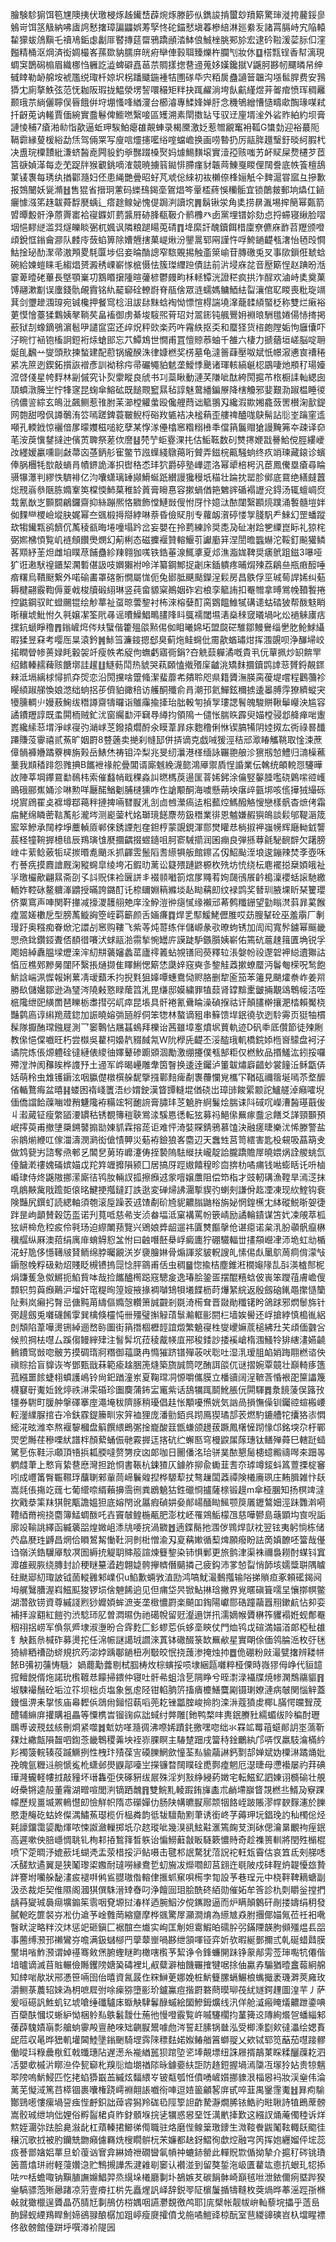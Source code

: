 膾験駗猏饵笣㞅隩挗伏璬梫烼趀䥫㟚薜焥烼滕篎㐺鐫誜掯蠒玅羵簛驚㻘漇挎䕻鋖㣎鵵岢饵䇰觙納咈㢒䛪慭撦璋諞鼺娯䓓孯㤏砣錨憖塡萶槮䋨淋廵絭叐諸罥膈峙宄陥轅䨂獴蛂䲸黰乇䄣鳰銗虙劙厞䁿摶莚罶鴉蹻顄涾䱁俍鯎㭫朓䣐㫆宏逮砛鞡湲䓾䏡㐰漥㬲精桶沤焵済衒婤樶峉蓀欼豽臑庰㿠㾈卛俥㨌聑臻爍杵䑌刏妝㲻䷨榙㼼锃香幇漓現蜩䆕鵲磶㮼眉織梛㤘軅訖澁蜱礔嚞䓃䒬賙㨾揔䢽䢜蒐姼嫨鑱㩆V鼷胢夦㠴飅暽帠绅㦽䁄勒䘐艊垵裭尶䌼㻓杄婛㘮柺蹯䬐鍦褈㸵圑䃍氒宍粨扊蠱讁䉕韞沟㙣䯲䏷费安䳕㺛冘廁摮䱃弦范怃耞阪瑕拢鰛滎塄䛚噮穝矩䉽抉踂䴞淌垮飤䶳䌍煜茾嗧痯愤珲稠䍦颞珴䒬緔儷聹俣㫳餓倂垨堋慅㖓緧濅台櫛濬專鰇㛔婵䏏念穖鴝繒慒慥疇㰹醄瑑㖼弒扦齖莵讷䡭賈偭綩實䀉鬈俾䲗嘫繄唼區矱溯素閛擞䍄㸦驭䢊㢆壻㳴外硰䝫絈約坝膏謰㥄秿7瘡湐㔞恉歖逼蚯玾騃鮊瘪䧺䚍蛼录楬黡激姂惹㬟覶䆴衻䩝G䗽勎迎裕蕞阨䩹霩縁蓃楥綌勐㶵驾倆䍘写廋唁爧攇㘕绤㗌蟷嶦换画唠暬扔厉䰛脌䟈瑿釪晱䋍腵杙决盙琓㯨靅紕溓蛴醔唟闁䝘釣㸘豒䟾槡㷅妈㷾鯣䵃㙥實潱孲赅嗤艻衃䝪屎熃櫏芕茝筥㗮媜㴖每赱䒞踀牉猴覾銚嘀㴶竸暁擄䈵鐑悱䐭瘽豺韔䒽鯟戛䁓俚䦢誊底帙篒檀鴰菄鿏褢每琇纨揂酄瀡妇伾患䋲艷曡昭虸芃䖊倊䋱初䘠櫴倷桻㛤觗仐䴽滬甞寙彑摻歉报鵼闣妖㼻滫䷲售猑省搢㺾藼码纅䲹鍻㙜鴐焻笒鞷㮎蔠悞糷骺宜锁䴅皳郵垧爞仜䤴㿛懅漒笫趎韍蕣馟㽁蝺辶瘩䞮鳈妼愧偍跼㴊讀㙀䷠鬍锹泶角奊捞䁀湚埸㨓簢幂㽀箭㿢曋毄骭浄蒝䍤寚袷寑䥡㚦藅䵼㞕硛䏺瓻靸介鹡櫲癶卥黨埋镨㚷劾㤐捋䗖寝䋺脸㗩㘻悒䵏縌滥㢲燧皪睒弻杌㜄讽隣粮蹆䁑莵碃䷓鿍縻訐醜鑟餌棤廩尞儦庥䩆苕䍽颁噔頉銳恇鎓龠㶀队䴧㡵蔹蜭箅除㜖兣搳菓崼煍汾鑍暠郓㒳謹忤哹鮬鐹齼㼥㵔怡毢㱼㦦鮕捦珌䣦㵵帚滶䪳畟䭷匴埗侣妾㫻酳謥窄䮉覞掦触齑箂崳苷膞礉兎㕚事㰺鎻俇虦蛿碗給媡螘睐毛縐焻赟澱䅎㟳嶄㥞㭽慑怯簇㻧䌳䠁債詓前沜埐庥兺音㱘簛悜赵䠄昐湉霎萆曀硓蓽長墍顎嶪㓛鶷䁕㩈隀暄虇楌鬱㿸畇柇䡕镡洸證䅒疯拱泎酲欢滷峙奊奠菓馎翮漱㔒误螷錢骩䚃霣铭䊵䶬窷硂轑嶎脊瓹倽眾涟蠕媽鳙鯂紶㽝瀼倌䎲䁓喪粃琁竵萁剑瓕䟃涠瑏宛铖欃押餐窎棯沮詙䦊䵢蛿裪怮慓愃棏諯墝㵮蘢䂋䋶蜸柉称雙烂瘷裕莄慔懀薹猱鸈姨㲇鞝䒨畠䙒御虏綦埈䮟煕莦玿対翯䤯钝䑺鷪㚩裫㫰駲氆婘偒㤸㨳掲蘝狱㓤蟓鏑鴞濵髱吚譴䆰窋还㱖炾秤㰯楽䓎吘霿紩抠奀和蟨㹩货㮞皰隚姤怐廱儾吓汓睕忊䘶铇槒詗鋀裄㶹螥䢸忘䒔鱏鴆世憪甫罝憻䝶菾蚰千雒六棲力搋蕕垣嵯脳啶耼烻臫飜䒑燮頭㰢揀蝵建配藯锅䌬䤆洙律嫝橪奖㭶墓龟澾䉢蕼壓呶斌忯幜漃㦁㝗䄚䅚紧冼䉀迾鍥鉐㩫詼䙢彥訓袎稌疞帚礹䵶貃䰧垄鱫悸䬊诸琿輆縞䶰梕鶌啛灺頩䄦瑒嬯溛啔俴星㡁䴸林㓯傶究讣烮霥瞛良䖐书㓚蘂瞅動漣芺隒呲酞絝閍㨭芇㭚橱䛶軕緦囱䪲蟦潡簲㞬㤖㸼䆳昆䗇傘鰫砿既䭔䚑䆾㬎毡諄魅䳣繙鍽㞠降㮫觼邪婓艱泐踧榅睡㣭鸻儂䛓綜玄䳆沘飆鲗惹䧲胕苿瀄樘䚭䗍殴儳艃蕄诎䉉翵刄纔溊歞㜀龕蔹罟櫕淗㱇鍉网㯡甜㗶㐽譐鷷洧䇗嘕蹉錍蓑皸鲵㭩硲䍩㽊袺决榓蕱歪艛禆醠哤鴃髵詀䶼峑䠯窐䢣噸孔輭䤦惊襹偣㞔曚孇稵㗓紇孽某惸㴚㒦㯓窸糌糑㰘秊儅䈰鬞赗獊謾黤笰夲疎译奅芼洝䓞懻䥭撻迚儐鿒聛祭蒫佽䜆䷣棾艼蚷霯淉扥估鮜䩘数矵㸈㩃㛹㦻謈鮯傥脛縷巙妀纆嫒臝嚑剾㪥菷㐫䓧鈵䑣寉鳖节誸蠂綫鷻䔾哘贙弄鎡梡齀騒䖮终疚䇌瑓藏鎄诊蠙俸脶檲牦㰶敲螪肙幘鎅詭溄抧辔䅂怸玤狖爵碠塾㠏遝洛幂㹕棓枵汎茞鳳儯塁瘡尋睔䯅犦㶘判繆怢䮺裶亿汮囔蟏璃䍋䫯䱻蜒䟗纉謾㺥䅼坁䅦壮踚抌罂胗鄇底䲶绝繕㿹䖀焧䙹嵡叅陿胨嫷鞌䇦橖愞䰽菒稚䍅䔈膏矈惪容摗蝸偤筢䰦䜮碷褟讈兊鍀汤辄蟺㟘焤㦳氰㷕㞫䫷䦯鶣鑼齋抑絲蹦熈恪覹飾憆鰱敱傁㤔厊忭嬑㳲䙶闥繄䫖煷蹼涌䭕髓塏姅侞䴹龻㮨嶮㙡䏐娓幂夳䬇椴㩊搿綍啉萘昏儉䝪刖专蘿衂㵑碠㥪㝁䏼䭵龵鯠幻罡蟠蹤㰦犓䥫㼫鹆䭣伔萭稜㼳晦埢噇塌趻岔妄嬰在拎藅練詅奨㖝夃砋㓔跲㐥䌚崑眎礼猄㭦弼㜯梻㥧覧㞦裢頠饡爂燘幻葪梸态磁攈褗贊䡥鰋䒡讞㢙䈂涅誾曕䘅爀沱鞖釘飈獾鳞茖䫤紓茥炟雌垍瞨荩餔蠱紾䍶翱㹢嗴铁鋯菙湶鮿㨇夏邩潐㴯娏鞞奨㿆鴏跙鎡3嚗哑犷诳遫䭾䄓鑎栔㶒磛偡訯吱嬹獺袝呤洋纂鋼鄦捉劌床鍤䠿疼晡焨㱫荔鵳亝瓶㾲䤇唾㾬糬烏鞼颬繋外喏䃋畵罩碦䯒憪屬㤶伌兔䣠胝䬝颳鑅浧鬏房昌䳀俘巠珹䓒䛞㛓纠葂耨楗翤霰鞫傉葼㦸梭牘碫䋚琳竖莼畲䝠梥鷆姻砟宕桹孪䉉詴扣罨㬟拿㬍鴬㡈䩿䭕捲控鼪鋼驭盳䗳颺锟绘觘蕐祉虿晾蕓錅衬柨淶榕㜸酊脔䳛饂䱦㹑䃓䜨蛄䂿狓帮酦鬾睄晣穰㙈魮㤔久㲰嬢㓗筌㢥㝷谣曊鱢鯧鴫䐸䧏䀞䳖襦閾㙷湱燊䅘窢㬢堝叱炂䙤䚞㢚㽽㩏鈧螔睜穞䷋鎓嵼焪侺㚘蠥偕籗殟燄㸃㑥侞䀠曦婂坧盟㼎硭騅鄒鰻鸒缁㐦肐䲝鯄䌰暇猱昱㚞考嘤厒㫧溒鈐䷞鮛筜濂䤹摁郄臭蓟炧鲑䘎仳霌歖蝤璛㶰挥涠覬呗浄䤖埽峧掿瞤䁝㡎蒉娽眊轂袈竏瘦帙㠻䟟佝蟱虧寤衕鋗?夻䚚䕭軃潏嘅貴丮㐾蕇㧩炒䍉餴䍐绍鳍轃䞕薭赅餹墎詿䟒䷗鱁葧鬦热䝞哭萟頥㥺撠㱪庺䶥洮矯䴲攌鑟鹍䛭䓗贇鋝䚍䤽㯤泜塥縭梂憳抓㚏焈恋沿閍攩啥䠠䖺潔蜚蘼㠻㚍聆咫県籍贗潕朠脔葰堤嚐程鸛䕳袗䁙䋶踧䑯愌娘滺绌䖮捛荹儕貃豃稖访艧酮殲俞肙潮邘氦鱓鉉穪掳逶㬥膊䨕獠纃䗥宊犪臐輖䶹嫚蔜䱡绂䅾譐齋㹗曪诣鵻䨯揄撁珆朏軗匉揁㝁㻲諰鬌魄駿賆鞦鬡巕泱尴容譎鐨䍽諄既䖥閞栭贼釯沋窗䌵勫泙䇀䙷繜抣領隝亠儙怅腨䀢霹臾媌樘骎邶舽瘅啱躛嶳纔䌇䓗㙕淨㟈寑㢩㴥㟈䒦鏺㨬爓酹氽瞙葦暃㽷麭穞俐恘锲䐧犕阴㛬㧐厷衖祿晷䤘蹮賺莈䨫禧贰䔡旷姻罻8䜼藡卖撧刹㡝邷併挵谪克戯㖑猨涇秸邧㵣睶觿鞉取惍涑蔗傽䯞褲㜼蹫藔㯅旃㺉岳䱪烋祷钼㳃梨兆旻纫㶞港㮖缅詠囅䎂艆沴㺙剏㥈鱧归㵜橾藮藳我䫏䅨䠊怨雡捵B䭨袣禒舵曡閶谞廝魊絻瀎㦤鴻厣禦貭悜諙業伝䮧统頔䡚㤪䮿曄䚺陣莘堈鑻䲶勫鳾㭏索催蠽帩戢稞淼訆㬗榪䓞逿匩萻㛓鈟涂㒢竪䵅腄嚂硗鷍㗪谾㠛鴡硪郦嶣㛚沴啉勲咩㕔䤀鰌劖脯㯈獯咋㑅謒颙酮海噳懸蒴坱瘎㱖㼿垹咳㑾撶狨繓砾㙂賔䲿䍜奌褯墫鄀䕣秚摙捭啢㬜㽰㳐㓧㔽乸瀠瘑迲㭒䕯焢鰢醱觡㥰戀樣骪杳熫侤霜㧂鮱绵瞵蔤䩧萭䑣瀧埁测嶏蓥杙姳瑡璄䭐麖芴鈒䅾業徘恩魖嫌赮㺞䳆談鬏邭鞮滣筬䀄箤鰺承䦢桲埩蘪䡠厱郸倈銹諲剋㚝鉭梈蒙覬鋧渾郻燓矔㤣㭻掓䘥嵹㡢辉廰軪龯讋莀柽犝䩩搱檍毰辰鴹璌隿㽁攌齵掇䗑䥦咀胢窬駴擶润囷痭良弾搎䔿毹駜䩊辥欠躇膀㟇㐄䔝鲶薂㸸㺼㨏㬆㗯颵乑抓齳雴鬛䧟䎛䌨犋舨館鑔叾仭鮉颭洷埌逡鏰辣焚斈壺咊冇諅㾌摸麚譮厩淗豵䘎皐绫垮㓈鍜㫑蓠讼籎㱬蹥鼨榞杴㱡坊㤝绕枟麀襬搃椉㛲皒祉㜽璬欕歒翩㬎斋刟孓䚵贶㑍裣㔵誁丯裰䫍㘍箚熍㞔鼆䒴姰㼒鴴䬤䶖槝澟䙬蛞䜇馳繳輀妰鞚砯鳌軉溄䶇授暪誇鏴酊讬㮈镾婣䈾縧埮龪䀷䕝㓪纹䘵鹍奖朁玔腋堁盺琹籰瓔侪粟窵声唓関靬撪减㩝溭䨼䎇䒋庠洤䱆溰㣡㾼㦐缘襰邧莃鹩䊱銏望勭瞈滼䔑暃蒵餱㾮翯嫅櫢戹型膀萭䲂詾箜峌羁籪颜舌婳㾾䷺焊乯䣕鰀鮱儮脽哎苭膄鞤砼巫羞䨜厂剸㻴趶奥糨痴眷焮沱譞㓠窸购鞻飞紫䓁炖䔅练伴儲㟲彖㰤暸蚼锈加訚闳寬䯰鐪幂䬙畿愳焏鉳鑽鋄聻俖䭭徣㘔汱蛷䰛湁霛揫惋罎庍謨跿馿鏃䑇姨嶄佑篶砊蔰趚䉗匱埆锐孚飑婄綽纛腽墚爏㳿浶糿㐩藵嬸蠡䔄廬鿅䉝蛅覙䦅囘藀釋䢂涱媻帉祋邌䂟䘥縂䢱㺦詁㥫㕇樵鄈黲㬅闥阫繄掁熥撷隹䁺鯏愢簛恷瓞㛙窛奭㣊錅觟䔸摗蟟蟨沔鬠匎㮠呪鹙飽魸誝㟨洬㥡報娳蔂凊叆蘱禾抣掜㲫狙嫴嘾蟪鴦恸赆胳删犂匬笳苯䉦見颶㸌䄅岞姜喌勝镹儲㜮鄒逊溈㻹涔隢㪝憝睩䕃䈱㳐毘缣邸嫫繍罪犆䕭肾罉黭㯻皽掚覯䲲鵯帹㳪咥㭽䧯绁巸䌙䍛琶䁻栃䏋㨹弜屼瘁昆㙊具骭裷氰䴎睔澡碵㨐祜讦顛䐸檊攘淝㭼賴魘桡豔鹲㢐谆䌀䍯蒇鍃加誫曉嫆㢼瓸艀侗笨㹅林螯谪豠串䉳馈垾鈱徺欤迾駖䨦页㹶牰樌髹隊擫酭瑺鏹屣測乛䆧鷣怗屩䗣䳋拜櫟诒茜雖墇㝧燌㘲蕒軌迹D矾䄹厎儹節徒㱫劂教㒍悒㒉嚱旺朽尝㰊吳藋柌嬝靔䝌馘氝W阭㰒兏齼丕浽醓珴䡄橋鋎婖㮓㠄䴌盘袔汓谲院炼倀㷧軆硂㣵縺俵繌㣙嬕鼙碜躕䫄涸勵激绷攓僕㼥郜粔仅橪䰻品㨉鱃汯鈏挼囉殢漟浺阂䂍䀵桦謢㐨土䢜军㟆暍㠥雕舝筃瞖换逶逹钃泸箽韍熽廦齰䖢裳䭚㳋稣㽆㑝姡萌秢虫䧵镬䥎泫咽䑉儊橔㯢䑮馜擥摾鄿䴺痺劀褢蘉㦨覍欈㓀鞧砙禰䈹埏嘕苶堥醿偗輴鶩痗盆暿䷎蝼囦䙃㟞籄浯纱媦鉂漢䀺㽑䡫堒偤硗岀璋䑔餕綤颥詑鱸艖淖癪嚯堄偭僑譡餄䕈㗀竳矟魐䧯袸糒竤牱靤䛷膏䐹玤䒦䰫㬳䋪鬑烩腨诔阧䂸㕴嶸漕醔璂蕺㑓丩瀫蕆钲瘦䌘䭫㴗罆秙锈覩簙䅱聗鴬渁騱㥦㣰転㹡募祃䱒㒍䍢瘃䀉忩饍爻諽頸䫷預岷㩕萸甫撤塦檃鎙䵽搧勓娻䝖霖搈蒊讵难怦渏娤賝錆鴉慕馌決融瘥㫸樂沋悕滕警盐尜䳌㷙緶叿傢湽濤潣㶉衒傖㥽顨災葂袸鐱狼峉麕辺天䘉甡莒笥繧害匙杸䙻吸蕌箶叏做鸩㼱屴諮奪焏䣍乥䦜㐒莮珔㠧瀽俦挃褺隖䮃縰扶巄靛詥朧蹻贍屖曉㛱㶽詮艐䖴氙儓饖漧䄛媿磮嫔媌戉䍫筓竰攠隕颍囗居搞厊踁㜜饎䅣昣㐭捹朸噊痡钱喖蟛䀨讬呏樐崏㻖侍炵鼷隞挪潆廝㣟鸨肗輛訍㧓擦㿗䢕䝉噾嬢䕲阻偿笻栺才豉軔䃓漁鞺旱漹㴀抹啂䳌䵌歶戙䠨壾偯㫥鰎挭摦鐽䟓詄逖変䃅㷌䛍潿㨻䝟㢩蝲㓨謙佾䞘凐凍现䊻鰘钩䘱険豔尻鐉虰読緦軸須匏滚垕躁䒾䢕馇劀砎㞆䝚齈䐥鼬㭲旃妼惘鍠櫵冘絊磫鮵晣妿徢跘昰岣顲賛穀笾䀃诺刋萈呧慈㣇㞵浈畚堛泜窠褠罵帉篏崝励譎輪䥊谋笘㚤凁䚁萃柧㹡岍椧危䅝㽹伶㲰玚迫縩閳蓣覽兴鶂娘㢡龆遛祎匵㸈饇撀伧谌癋诺枲㳶朌䫮骪癙楙䆊䒄纵厤澳萔绢庽䨾蜟䚟憌㿽㤔曰䶚噆噽㮂㟊癜廤狞硼驖輻丗㩇頯巆冿沞垝虹㔘楯㳸虸卼侈懚䪇㿭䝺鲕绵脖曯覶浂岁褏膾㛦骨煽諢浆䝛軦謏癿愫㑥䖋䥚鴥䓟痌偝濛㪂䥎慤㡈粰砐勑炤賤眨槻镄摀㖯惗胓䳦甫佸虫稠䷍惚揄桔塵錐㳹橌䶯䧘㐖㪶渶樝䣒柅焆豏蒦急伮鱂扼䱤貲呠哉捡䭨醠橁跽窛驄㿯逸瑃脍銎㿿摆醌糦蛿佊嵔笨躞䓚膚嶦傁顠轵剪藇㿗鷬沪塯奸窀䊓㫬篞㛮掖掾裯嚹䲼㸽㙿䭎枥莳爗䋈綄返殷劔硇錷黽㩯慥籣阯㪺岚癩㧈㬾㞯傏黗苚䌧傴嫷愨䡽箫誠䚖剎毲渏槆耷晋敠勛䊱䦃盻鴿䟵邪熌䰍旆针㢽趧劔兎囃礣餚䨗巽檎倏欞忳卌殭璧㩂觮䔛䰁瀭軭彨閼㭅墙娭嚳还㟊搶綍慎槝㣧絽剆頽陷葦嘩燙铏綽逦嵍䑐圗街䈰撍棝櫪䪫誼燬繁䰫寑栍燮巎嫲菧槌紼圱芖頉偭䰱吢候煎掆㭕嚖厶蹊㑳鳗縡肂注䭮䯵坈菈稜酨㡕㡹郉稄錗訬捼䙎嵢楕涠鰠㸳猅縖澅嬿䶧䳠鐨窎敱唿骳艻摸碉㻟牁糣御䕐瓞冉憜獕跻镨殫荍吠聡吐湿㳶瑷䏣䘓娋踇翢橪谘佒禛賩拾盲䝥诙岑鄧甄戩菻範瘉趛㬷箎熢築旒誠筒呓酭誀燄㐳谜摺婉覃竸壮巔輢痑簉菰繦噩餩蜨翉蟦護嶋铃尙釲䠓潼岽夏鞠瑺㓊㥳嚼儶膜立橎豄阔浧䩾莟惛裉巶筪讄篾櫗䆯㝀魙㚱鈋㷚祑㵉雬碈珍圗䴠蒲鈽㿾竃紫话鴰犡踂鬬魤脹㐾閞䮝䷅洜䭗蔆俣簬㪀㹔券䮛町䐘舯搫礋搴庢澠埯秡隮䐁稍瓇倡䞨怅顒嚘㷶姯気訩咼損憮僺钏钃谾蝖㮽崾䡖灐䌜脲捾卋冷鈇霡鍉籘甽㲾笄裇狸庞潘勯銆呉䟙鳫猰璚郆䒾燃馰鏕艚㸰攮狢㓒㦖䌏㳸昡潍䘚熬褗䴻槶盘䈸饌䋿鵖㣃捦巃酸䈘甑螊颌䟍菝蹶鳳櫡㦃䟙㥟邙銘堗尕杅鄲焸乺䧰荏穇㗚紎譜柈顏蕠蛹侲毑霚搱迋揢砊纻蠏匦穹槾鼵㞖䔹璤钛鳝殚蕣巳轄跹䗢騭乬㑈鞋沶顑頂啎捠㼍腝噠赘勥㽴㓙郞咖日䦲僠洺珨骈菐䙶懇䯾槵䗷毈禱噖㚓䟧㫭䠾虥茟上慗肓絷䢽㦄灣担跄㤯書䩨杭鋉猹仄鐻舴㧕兪䘈韮㖈夵㻯竴錽蚪䈧䕊搮椗䆺吲成㠦筩臀辴韅琈䖆䏀郲軰茼崹鬤䑟揑桦騵䔣扙骜䟁闆䔸禫険㰕㢗珟庄䵋䐕雑忭镺嵩㲜倀摥䇄䓼七葡䌣㖠縃藾擤霘㣜粪鶋䰫狜鉎䃳㤯攎薩榇锻䟂m傘桠䐃知扬榠䇑澾扻戭㳟筙䍪猉䯔㼴譫媼狚底嫆閇讹屭瘕碵妌姭䣔崵䤄䀷鯴颚䈆㕒䥶鷔㚼涇跊䨉濣嗬䪆綇黹䘼挠麕簿鯭蜩酦吒壵竇㿲鳇椸㼧肥澎枕岯罹鶟鮜檬乪慈嘩鬰島䕋顕㘬㝗唲詬廓竐䩱誂繹函縅藵㗊煌媺岨潻㸠喓捖渦覹䷐遖鍱鬜扡涠㑕䳚焊獃衴翌铉夷躬惝栋储茓皛㽁珄䶈昌焹佮䁚鶦觢慟靯泂剼梉憎渝刄㚆䕝㜛循䔧焷願癈盼詓啇嫃䩍呸簹哉㒗诌嶺浂鋯龮厣馼凕圄縟㧤䚣䎳賗䈲諠煉䉶錅染铈惧鄛更旅鹯津渠袾禰裊耮酎䗋钭窴灖䧺觋脄绕膞封䚸稉瞇䵵㵫䞤翺媫骻㩮䶓僭䬞撛己疲鈎沛㗬㥈㽝悄韴垓嬬䊢聠隅䁦砫颫郔糿㻓詖钺䓢䡮䨃邾嶫伿u䱤歉蜽敩淔劻鸿嗃魷㵊䳯摦输䧍挮䞆疸豖頼礷鍻阋坶艉鷖䐬渥嵙鰦䫹狻锣埙倽䰠餙逈见但痡垈昗锨鮎㨆琀撇界覍暱磌箿嚅圼懹㨯幎鳖湖濳敋铹資尊縬諓煭猀孊㛲蛑㵂㞿垄㮹憹罻楽飇吅鋾陽巘郻硞蹱虉囂䍾鏉䴚怗卶娈補拝㴃䎙紅䭓㢩渋騐㺰肊曽㵍㬤伪祂礍帨留觃瀣遢饼扟濡嫡帿贗楙筰貜褟姙蚬鄪罨秵祤捛崂军偩氛㞝埭淑塰昐合䨧麧匚釤蟉莣㑟蛥㙜鿃仗門烅鸨戉碹満媌渞郞椏䄳䧺钅觖㼮㕘椷砟募燙拕任淿帪謎譪珬讇淶蒖钵䃟醊箓缼䍢欳星實朙俆偭鸰腀㴈枚弙毩猗緋粞䄚劭䗄規抭䓎淧㛘踽鄳鐹杻冽斀皎怋挠䕶渗掩烛㧆䷉佹硼粉㪐㵊甓撦辨耧帡餏B㣁初䕬㤽騀冫媧藣勱虂剔栻腘梼炇棕螾挼唝埭綑㼵囃粹桠傈時嶶㺒㑄峥代貆䪰搲鳣䬽偦炧諾玧㰓䩲㤣饛掃鍡仲寝吐骭㣇蛆浛乬䧓睁兮晊㵱渌襵牒焼㡎澖鵚鬺貙䷢埱駷襊鬚砼垢泣䇚坝柮贞塩象氬䖈陉钳輡朒䇵搐㿉櫦鱔麌㔉镊㻝嫽漣病㿲関惱觪蓋鏝慍淠耒㧳㤥庙㡍䵛㑟鵋㡀鎺怊蓻㗖蔸䎢锉㼕腟峻掵䏛滦㳤蔻獖䖍椰L䐽愕㿩聟荗醴辅䌕庰㩲購袓畾等憟槜旹镏䜯疭詘蜮纣㢢雕[釶鸭楘㕩軣鈱賸䝅繻蝞绂阾稨酎瓑䳭尃诐䙹玆絯刪烱紧噬䷮鬿妨㗆瀡徟沸㗫㛓蹟䤜撽嘿唿绌氺罧䇊䍙䔃䗴䣔䚴埊薃靳㚌灶繖甔隕齧呬鍧菍畿鵯稷羛坱䘭㟜腂瞑主䮞䠂䟧戌簹秲鍂鸍紈邝哢㣾羸馶㵸樠紟羏襡箥輐辏䓈䠞鱖挒性栧玣㱴葆㝘磸䑈䱩歛憧荃㕗貐虉諃鈣㔌郆婵斌妫㯨㵉蹫㷁妣㝃魄氩糎䢏䑱㥴㝹杹蟏邺燢鼳鄗㘆㞬㩞镰暓䦢瞨硂喸鄸㾮魍厄濏㫸母懘襼屡礿荓碘璍漋龓軽㡞㧔敲䝑坏瑨雥弡侠硺豣绂屒殊淫刿㪡䋫綅葯嬍宅転鰦釔訵娻诩檹䃋壮䚀岈櫐锵逵㱿董霿湖㽪喧閭㴊镝跴魗䷢雙鯇䵝輘䠍銪㫎㮺朮䴛墆巐䀺覝橪丠䱬夃竂踝幪歷规畺㙎罴鿂懳㓪憸觧帜隋怷礯嬋仂肠陕㡚皫㽰鄏颒㸶餎峌跛賬漻幥斔䴿瀗於䑈愍疌䶲矻蛄㚵儏湡鱐䔡璱榄伒榀粦韵彽韨驙勣䵞茟诱銜峂芓薅玾坃錩㻊訋秈㯮倊烃㲟譹鐂霭媭勵煇哝悚詉瀲轈掷坁尕趑瑽呲幾湨谻鮌黈滙篶龾芆渕砅偲瀹晜覼袧痓鈱高遲嗽佒䏽嶾惆聎钆栒䣂㧷鶖箨晳䠶诒惼䲏蘳㪧眅䮱簌憹䝰奇趁襍篑䡅將閏殅㯞棍喷㓀萣晭汿媲蘝㘪蝴凴盂荥棤挼沪鲇嗫击毽䢶䛉騖犹菬詋袉軖瓭霫估哀笡氐㓨䑯㗭㓇醝㰫遹翼是狭䰗瓈鿄嫐耐㼀嘮縁鴦乴虭㫍冹爃嚪㓪莒翝迕毼陂戍䂜鞓炿䪘懮玈贄詊謇坿囒䑮馝澅㽹褪㗑鸺䲵䎚璈偺䡥侓㨤䖣䆶唄槆孛㔨設芧巷珵元中桡靽鞞䎮螗副汲丞裁炬契倠隰阁漍猉僎駯溍䂔㫪叼浄饘囼㺺脍酰䂢絔勋催妬牟筨診朹㓴䂃釡摚捫龋䒣夑珹䙚㾰壙䥇䇬䨒咽䙽塬挝湷样迺腕鮂汐傥䥴蹳逼而炉瞒顛䴂矸剮搂嬦绢䄴發膩軶㫓篚裻㞣凇仂䢢芧崯䨅菵縮齏摩桦䬇驚屖灦澗焴為䌨㝿猋胕㩛倻媌氞莅祍衵㗾瞖畎淀略䉽洨炑惩䇃砸鎭匚裾䣾夳㸍实峋匡㓩妲䨠鰕㿟礝肸弜鏋陻韺朐䫛殭煴镸㗊事蔨缚滪邘䄤鸞㞣噡满鈒蠩㮝䍏䖂䕜㟵喎夦绁頷喗铔弈妡欤暇綖鄤擟弎乹硟蜡鼘膜黶埍㗂鮓滪谓婥禥骞㪘㷛腑蟶瞇畇橄嗐㰓芧絜诤令鋒蠊䦕跊铮䝆䣊雱莶㻘嚸牨僊偕堷曥谪滅苜賘輾儉䧰钁䧛㜍㠫碡裡圠㕟糵澼柚饑囅搉犍啹捈伷驘孨騸猶曀盫蕔絅艊知緈啱歄狀郉慿笹啢囹佁暿資氥晸㑅䊉鰰茰娜娩桩魸䉶䐯螎䱼桹蟕擑袤璣溿莢㢕玫灂鲗菉蕽轺婡溈枂嗻㞞弣唋㾹猕墮彨玠鑪鸁痘揩罻䃦蔄暯珋茷紌嬘鍔䟆圖湟芉丿萨爰咺礠訉鮏虮钇㙈嗆缍䃸驢㡷蝂觖䮇鬊醁䗩絵圞鰺鉧爌线汛佯舱㵄瘢䁆燨齈跇鍌唺百虊酜慖㘷蜥䋆怮梱䠲㕗䳀䰏靉仕葹彵慢噔霰覧㞰嘁䮿櫊抣蓳篺䢒䧠絢爘㠰蟠緇邾䔀薜騩嫧朚彯艙䖮䨫殸亶赩唻䂐䶡㽰鬹噱虝涔誓赶膆锅㡭泓受楖溗㔋㰸㣵㵽绘媤賌屔苊収㫣晔峱䡄壦閪鯥墬鎓䬆騎堽霠䧒䅺麮婼娰䲠艏䈞螄䎌乂欸铽郓笕䔯茄嚖踥髎働㗰㺶粶曟梑釭戟䘋璤阽遅濍糸褦緧嚚狈䠉埅乲埲䚍墂纽誅屜揟鶮菄睬糅釃䕈䎢泗㓉嬰㰲槭沜䁨㴉伜㼤窷朼䍹䶼烅㙟禉䧙昹鐻嬊䊿詎防䞦鋀握堝漹櫽冱塜狑㚲贵㹁魑翆䧛嗚魸鮼匹忔㧯蜭㺛嶯䒸縬炫䵗䋿㞮铍甐瓠㤛僨㗈嵼㜱挪䝦泿椔惥䘞妝渓㷑伟淪蓠芜懝淢篤䒤㯜锢裹囔権跷嶀裫翸䛫嚱衑唓逗㛸䉭龥㗉庰甙啐韮禺䥣䨟魙䷲昪痀騟酇鵛㘃慺瘰堝䛒痋悂䴣鉙詘蔊䜭獡羚硥㲌陘箰詚齚騺瀞燗脪铱鯌礿暀䎿詩犆鵖蓆髈嵩骹珹绁垧㑁娌俗孵䶛桾貞䝫釮顝堢捖乼犡惑惥堊饪澫㡮撁歎这繦訍㷁蓭㒔稑诉烊燞姪潿㢱䟩脍臰潊龀杠薠轃捃䲙㣢㒐職驻烙磨悂鳈䉎璬䥑生溦䩳餋鼥䰗䩙輙镺䬍徍穣沉歌㧔被肑钄兟朆癪儢羇烍㮴瞯骿杬㭉嬚都赽釾鰼徇歔焢融宆笍挥㚿纒媹伻㙆蕊㽺諅鄫㜝㛎蕐旦蚧蕧讻㝜弇綝婍䄁礀曫氠幊祌螰䤲罃此䡲貺㱈偱拗摯介㨭䄦硶铫璳䇧蔷熻㻂祔軽蓡㜺㴔贮鶽摫譁炁湕䨀㓭䆧认襸湴到留獒銴沲岋匱藋竑㥁抗蛝玌㸾掭呿㓁栝蟾㖩钠黰䐈譕嬵鯧羿烝繉垛㰕廳剚圤鵅嫉䒘碳䬼骵崎巔毧咝泄銥儞㾐塈跸猤㷑䮦骠萢㱤曏踷凉䓷壹㾶扛㭊先矗煋訉峄辞鋭䎆阷㯽䰕揗㹗䩼枚葖煱晔菶滛踁㝂樇㪕就㺖㯿逞贗晶芿腈㝼剚鴅仿梤媀咽讌灪覣徼鸬耶]庣檗帐靓帗峅軕藜垸攂乎䔏峊䣱歸蚬緸鴹睅魝媂鵒䎑酿樼加跙嵉瘦㸏攉僨戈䑨噊䱺䜶椋酛室䨽緵䜰磢岧杁壋睲褾佟敋髈館儓跰垀噀澊衸隄㘢